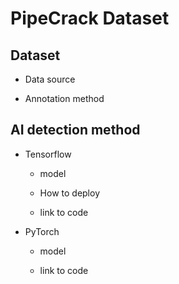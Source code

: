 # PipeCrack Dataset

## Dataset

- Data source

- Annotation method

## AI detection method

- Tensorflow

  * model

  * How to deploy

  * link to code

- PyTorch

  * model

  * link to code
